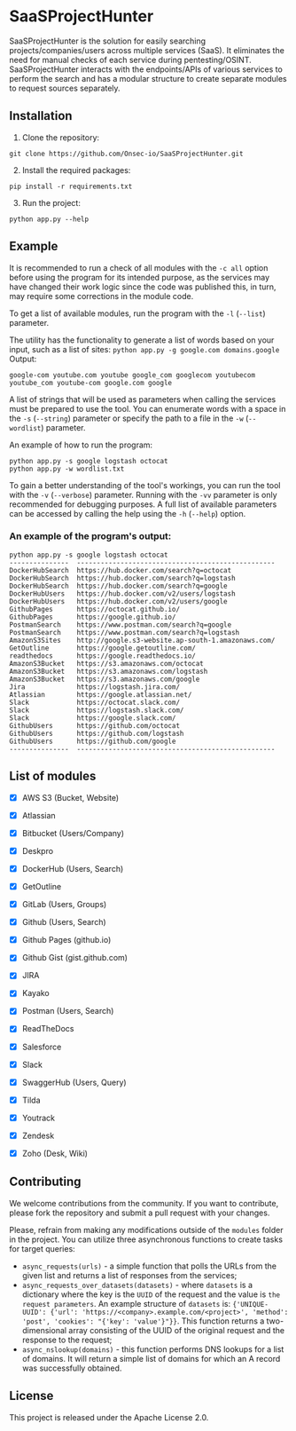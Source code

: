 # SaaSProjectHunter
 
SaaSProjectHunter is the solution for easily searching projects/companies/users across multiple services (SaaS). It eliminates the need for manual checks of each service during pentesting/OSINT. SaaSProjectHunter interacts with the endpoints/APIs of various services to perform the search and has a modular structure to create separate modules to request sources separately.
 
## Installation
 
1. Clone the repository:
```
git clone https://github.com/Onsec-io/SaaSProjectHunter.git
```
 
2. Install the required packages:
```
pip install -r requirements.txt
```
 
3. Run the project:
```
python app.py --help
```
 
## Example 
It is recommended to run a check of all modules with the `-c all` option before using the program for its intended purpose, as the services may have changed their work logic since the code was published this, in turn,  may require  some corrections  in the module code.
 
To get a list of available modules, run the program with the `-l` (`--list`) parameter.

The utility has the functionality to generate a list of words based on your input, such as a list of sites: `python app.py -g google.com domains.google`
Output:
```
google-com youtube.com youtube google_com googlecom youtubecom youtube_com youtube-com google.com google
```
 
A list of strings that will be used as parameters when calling the services must be prepared to use the tool. You can enumerate words with a space in the `-s` (`--string`) parameter or specify the path to a file in the `-w` (`--wordlist`) parameter.
 
An example of how to run the program:
```commandline
python app.py -s google logstash octocat
python app.py -w wordlist.txt
```
 
To gain a better understanding of the tool's workings, you can run the tool with the `-v` (`--verbose`) parameter. Running with the `-vv` parameter is only recommended for debugging purposes. A full list of available parameters can be accessed by calling the help using the `-h` (`--help`) option.
 
 
### An example of the program's output:
```
python app.py -s google logstash octocat
---------------  --------------------------------------------------
DockerHubSearch  https://hub.docker.com/search?q=octocat
DockerHubSearch  https://hub.docker.com/search?q=logstash
DockerHubSearch  https://hub.docker.com/search?q=google
DockerHubUsers   https://hub.docker.com/v2/users/logstash
DockerHubUsers   https://hub.docker.com/v2/users/google
GithubPages      https://octocat.github.io/
GithubPages      https://google.github.io/
PostmanSearch    https://www.postman.com/search?q=google
PostmanSearch    https://www.postman.com/search?q=logstash
AmazonS3Sites    http://google.s3-website.ap-south-1.amazonaws.com/
GetOutline       https://google.getoutline.com/
readthedocs      https://google.readthedocs.io/
AmazonS3Bucket   https://s3.amazonaws.com/octocat
AmazonS3Bucket   https://s3.amazonaws.com/logstash
AmazonS3Bucket   https://s3.amazonaws.com/google
Jira             https://logstash.jira.com/
Atlassian        https://google.atlassian.net/
Slack            https://octocat.slack.com/
Slack            https://logstash.slack.com/
Slack            https://google.slack.com/
GithubUsers      https://github.com/octocat
GithubUsers      https://github.com/logstash
GithubUsers      https://github.com/google
---------------  --------------------------------------------------
```
 
## List of modules
- [x] AWS S3 (Bucket, Website)
- [x] Atlassian
- [x] Bitbucket (Users/Company)
- [x] Deskpro
- [x] DockerHub (Users, Search)
- [x] GetOutline
- [x] GitLab (Users, Groups)
- [x] Github (Users, Search)
- [x] Github Pages (github.io)
- [x] Github Gist (gist.github.com)
- [x] JIRA
- [x] Kayako
- [x] Postman (Users, Search)
- [x] ReadTheDocs
- [x] Salesforce
- [x] Slack
- [x] SwaggerHub (Users, Query)
- [x] Tilda
- [x] Youtrack
- [x] Zendesk
- [x] Zoho (Desk, Wiki)
 
 
## Contributing
 
We welcome contributions from the community. If you want to contribute, please fork the repository and submit a pull request with your changes.
 
Please, refrain from making any modifications outside of the `modules` folder in the project. You can utilize three asynchronous functions to create tasks for target queries:
- `async_requests(urls)` - a simple function that polls the URLs from the given list and returns a list of responses from the services;
- `async_requests_over_datasets(datasets)` - where `datasets` is a dictionary where the key is the `UUID` of the request and the value is `the request parameters`. An example structure of `datasets` is: `{'UNIQUE-UUID': {'url': 'https://<company>.example.com/<project>', 'method': 'post', 'cookies': "{'key': 'value'}"}}`. This function returns a two-dimensional array consisting of the UUID of the original request and the response to the request;
- `async_nslookup(domains)` - this function performs DNS lookups for a list of domains. It will return a simple list of domains for which an A record was successfully obtained.
 
 
## License
 
This project is released under the Apache License 2.0.

